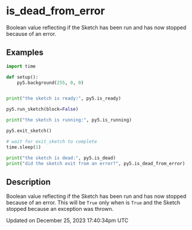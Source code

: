 # is_dead_from_error

Boolean value reflecting if the Sketch has been run and has now stopped because of an error.

## Examples

<div class="example-table">

<div class="example-row"><div class="example-cell-image">

</div><div class="example-cell-code">

```python
import time

def setup():
    py5.background(255, 0, 0)


print("the sketch is ready:", py5.is_ready)

py5.run_sketch(block=False)

print("the sketch is running:", py5.is_running)

py5.exit_sketch()

# wait for exit_sketch to complete
time.sleep(1)

print("the sketch is dead:", py5.is_dead)
print("did the sketch exit from an error?", py5.is_dead_from_error)
```

</div></div>

</div>

## Description

Boolean value reflecting if the Sketch has been run and has now stopped because of an error. This will be `True` only when [](sketch_is_dead) is `True` and the Sketch stopped because an exception was thrown.

Updated on December 25, 2023 17:40:34pm UTC
